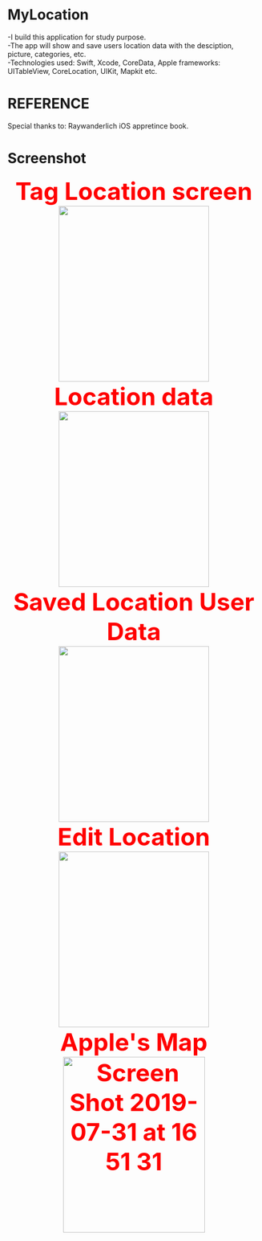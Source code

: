 # MyLocation
-I build this application for study purpose.<br>
-The app will show and save users location data with the desciption, picture, categories, etc.<br>
-Technologies used: Swift, Xcode, CoreData, Apple frameworks: UITableView, CoreLocation, UIKit, Mapkit etc.
# REFERENCE
Special thanks to: Raywanderlich iOS appretince book.
# Screenshot
<p align = "center">
<font size="20" color="red">
<b>Tag Location screen<br>
<img src="https://user-images.githubusercontent.com/32318345/53337599-f65ffd00-3955-11e9-9298-ee3fa26846d2.PNG" width="300" height="350">
<br>Location data<br>
<img src="https://user-images.githubusercontent.com/32318345/53337597-f65ffd00-3955-11e9-922e-0b1a3ee3a7f7.PNG" width="300" height="350">
<br>Saved Location User Data<br>
<img src="https://user-images.githubusercontent.com/32318345/53337583-ed6f2b80-3955-11e9-95a1-b4baa16f1a70.PNG" width="300" height="350">
<br>Edit Location<br>
<img src="https://user-images.githubusercontent.com/32318345/53337596-f5c76680-3955-11e9-9a22-042d9d91b474.PNG" width="300" height="350">
<br> Apple's Map </br>
<img width="283" alt="Screen Shot 2019-07-31 at 16 51 31" src="https://user-images.githubusercontent.com/32318345/62189938-94e40480-b3b3-11e9-81ea-f89fd5f6194d.png" width = "300" height = "350"></b>
</p>
  



